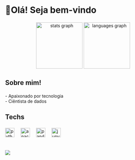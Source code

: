 <h1 align="left">👋Olá! Seja bem-vindo</h1>

###

<div align="center">
  <img src="https://github-readme-stats.vercel.app/api?username=MateusOliveira30&hide_title=false&hide_rank=false&show_icons=true&include_all_commits=true&count_private=true&disable_animations=false&theme=tokyonight&locale=en&hide_border=false" height="150" alt="stats graph"  />
  <img src="https://github-readme-stats.vercel.app/api/top-langs?username=MateusOliveira30&locale=en&hide_title=false&layout=compact&card_width=320&langs_count=5&theme=tokyonight&hide_border=false" height="150" alt="languages graph"  />
</div>

###

<h2 align="left">Sobre mim!</h2>

###

<p align="left">- Apaixonado por tecnologia<br>- Ciêntista de dados<br></p>

###

<h2 align="left">Techs</h2>

###

<div align="left">
  <img src="https://cdn.jsdelivr.net/gh/devicons/devicon/icons/python/python-original.svg" height="30" alt="python logo"  />
  <img width="12" />
  <img src="https://cdn.jsdelivr.net/gh/devicons/devicon/icons/anaconda/anaconda-original.svg" height="30" alt="anaconda logo"  />
  <img width="12" />
  <img src="https://cdn.jsdelivr.net/gh/devicons/devicon/icons/pandas/pandas-original.svg" height="30" alt="pandas logo"  />
  <img width="12" />
  <img src="https://cdn.jsdelivr.net/gh/devicons/devicon/icons/jupyter/jupyter-original.svg" height="30" alt="jupyter logo"  />


</div>

###

<h1 align="left"></h1>

###

<img align="left" src="https://visitor-badge.laobi.icu/badge?page_id=MateusOliveira30.MateusOliveira30&"  />

###
